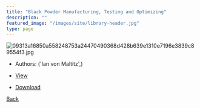 ```yaml
---
title: "Black Powder Manufacturing, Testing and Optimizing"
description: ""
featured_image: "/images/site/library-header.jpg"
type: page
---
```


![09313a16850a558248753a24470490368d428b639e1310e7196e3839c89554f3.jpg](https://drive.google.com/uc?export=view&id=1be3cpx1ZV4_bO2_81k-liwExwOo0bJ36)
* Authors: ('Ian von Maltitz',)
* [View](https://drive.google.com/uc?export=view&id=1ZGSKsymFTGRikuzpkOkRT0ZGRqivakkU)

* [Download](https://drive.google.com/uc?export=download&id=1ZGSKsymFTGRikuzpkOkRT0ZGRqivakkU)

[Back](http://localhost:1313/library/ebooks/
)